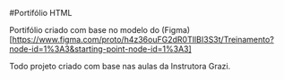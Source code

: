 #Portifólio HTML

Portifólio criado com base no modelo do (Figma)[https://www.figma.com/proto/h4z36ouFG2dR0TIlBI3S3t/Treinamento?node-id=1%3A3&starting-point-node-id=1%3A3]

Todo projeto criado com base nas aulas da Instrutora Grazi.
